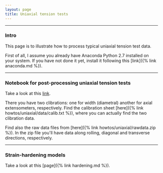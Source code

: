 ```yaml
---
layout: page
title: Uniaxial tension tests
---
```


-------------------------------------------
### Intro

This page is to illustrate how to process typical uniaxial tension test data.

First of all, I assume you already have Anaconda Python 2.7 installed on your system.
If you have not done it yet, install it following this [link]({% link anaconda.md %}).

-------------------------------------------
### Notebook for post-processing uniaxial tension tests

Take a look at this [link](https://github.com/youngung/plasticity_lecture/blob/master/ipynb/02_Uniaxial_tension_test_data_analysis.ipynb).

There you have two clibrations: one for width (diametral) another for axial extensometers, respectively.
Find the calibration sheet [here]({% link howtos/uniaxial/data/calib.txt %}), where you can actually find the two clibration data.

Find also the raw data files from [here]({% link howtos/uniaxial/rawdata.zip %}). In the zip file you'll have data along rolling, diagonal and transverse directions, respectively.

-------------------------------------------
### Strain-hardening models

Take a look at this [page]({% link hardening.md %}).
